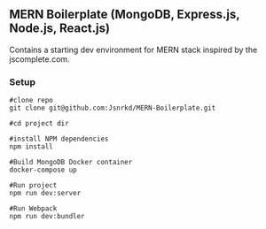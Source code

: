 ## MERN Boilerplate (MongoDB, Express.js, Node.js, React.js)

Contains a starting dev environment for MERN stack inspired by the jscomplete.com.

### Setup

```
#clone repo
git clone git@github.com:Jsnrkd/MERN-Boilerplate.git

#cd project dir

#install NPM dependencies
npm install

#Build MongoDB Docker container
docker-compose up

#Run project
npm run dev:server

#Run Webpack
npm run dev:bundler
```
